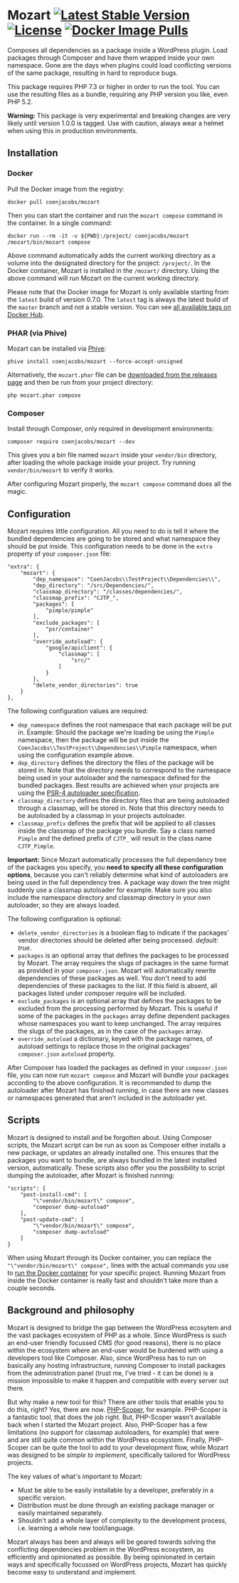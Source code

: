 # Mozart [![Latest Stable Version](https://poser.pugx.org/coenjacobs/mozart/v/stable.svg)](https://packagist.org/packages/coenjacobs/mozart) [![License](https://poser.pugx.org/coenjacobs/mozart/license.svg)](https://packagist.org/packages/coenjacobs/mozart) [![Docker Image Pulls](https://img.shields.io/docker/pulls/coenjacobs/mozart.svg)](https://hub.docker.com/r/coenjacobs/mozart)
Composes all dependencies as a package inside a WordPress plugin. Load packages through Composer and have them wrapped inside your own namespace. Gone are the days when plugins could load conflicting versions of the same package, resulting in hard to reproduce bugs.

This package requires PHP 7.3 or higher in order to run the tool. You can use the resulting files as a bundle, requiring any PHP version you like, even PHP 5.2.

**Warning:** This package is very experimental and breaking changes are very likely until version 1.0.0 is tagged. Use with caution, always wear a helmet when using this in production environments.

## Installation

### Docker
Pull the Docker image from the registry:

```
docker pull coenjacobs/mozart
```

Then you can start the container and run the `mozart compose` command in the container. In a single command:

```
docker run --rm -it -v ${PWD}:/project/ coenjacobs/mozart /mozart/bin/mozart compose
```

Above command automatically adds the current working directory as a volume into the designated directory for the project: `/project/`. In the Docker container, Mozart is installed in the `/mozart/` directory. Using the above command will run Mozart on the current working directory.

Please note that the Docker image for Mozart is only available starting from the `latest` build of version 0.7.0. The `latest` tag is always the latest build of the `master` branch and not a stable version. You can see [all available tags on Docker Hub](https://hub.docker.com/r/coenjacobs/mozart/tags).

### PHAR (via Phive)
Mozart can be installed via [Phive](https://github.com/phar-io/phive):

```
phive install coenjacobs/mozart --force-accept-unsigned
```

Alternatively, the `mozart.phar` file can be [downloaded from the releases page](https://github.com/coenjacobs/mozart/releases) and then be run from your project directory:

```
php mozart.phar compose
```

### Composer
Install through Composer, only required in development environments:

`composer require coenjacobs/mozart --dev`

This gives you a bin file named `mozart` inside your `vendor/bin` directory, after loading the whole package inside your project. Try running `vendor/bin/mozart` to verify it works.

After configuring Mozart properly, the `mozart compose` command does all the magic.

## Configuration
Mozart requires little configuration. All you need to do is tell it where the bundled dependencies are going to be stored and what namespace they should be put inside. This configuration needs to be done in the `extra` property of your `composer.json` file:

```
"extra": {
    "mozart": {
        "dep_namespace": "CoenJacobs\\TestProject\\Dependencies\\",
        "dep_directory": "/src/Dependencies/",
        "classmap_directory": "/classes/dependencies/",
        "classmap_prefix": "CJTP_",
        "packages": [
            "pimple/pimple"
        ],
        "exclude_packages": [
            "psr/container"
        ],
        "override_autoload": {
            "google/apiclient": {
                "classmap": [
                    "src/"
                ]
            }
        },
        "delete_vendor_directories": true
    }
},
```

The following configuration values are required:

- `dep_namespace` defines the root namespace that each package will be put in. Example: Should the package we're loading be using the `Pimple` namespace, then the package will be put inside the `CoenJacobs\\TestProject\\Dependencies\\Pimple` namespace, when using the configuration example above.
- `dep_directory` defines the directory the files of the package will be stored in. Note that the directory needs to correspond to the namespace being used in your autoloader and the namespace defined for the bundled packages. Best results are achieved when your projects are using the [PSR-4 autoloader specification](http://www.php-fig.org/psr/psr-4/).
- `classmap_directory` defines the directory files that are being autoloaded through a classmap, will be stored in. Note that this directory needs to be autoloaded by a classmap in your projects autoloader.
- `classmap_prefix` defines the prefix that will be applied to all classes inside the classmap of the package you bundle. Say a class named `Pimple` and the defined prefix of `CJTP_` will result in the class name `CJTP_Pimple`.

**Important:** Since Mozart automatically processes the full dependency tree of the packages you specify, you **need to specify all these configuration options**, because you can't reliably determine what kind of autoloaders are being used in the full dependency tree. A package way down the tree might suddenly use a classmap autoloader for example. Make sure you also include the namespace directory and classmap directory in your own autoloader, so they are always loaded.

The following configuration is optional:

- `delete_vendor_directories` is a boolean flag to indicate if the packages' vendor directories should be deleted after being processed. _default: true_.
- `packages` is an optional array that defines the packages to be processed by Mozart. The array requires the slugs of packages in the same format as provided in your `composer.json`. Mozart will automatically rewrite dependencies of these packages as well. You don't need to add dependencies of these packages to the list. If this field is absent, all packages listed under composer require will be included.
- `exclude_packages` is an optional array that defines the packages to be excluded from the processing performed by Mozart. This is useful if some of the packages in the `packages` array define dependent packages whose namespaces you want to keep unchanged. The array requires the slugs of the packages, as in the case of the `packages` array.
- `override_autoload` a dictionary, keyed with the package names, of autoload settings to replace those in the original packages' `composer.json` `autoload` property.

After Composer has loaded the packages as defined in your `composer.json` file, you can now run `mozart compose` and Mozart will bundle your packages according to the above configuration. It is recommended to dump the autoloader after Mozart has finished running, in case there are new classes or namespaces generated that aren't included in the autoloader yet. 

## Scripts
Mozart is designed to install and be forgotten about. Using Composer scripts, the Mozart script can be run as soon as Composer either installs a new package, or updates an already installed one. This ensures that the packages you want to bundle, are always bundled in the latest installed version, automatically. These scripts also offer you the possibility to script dumping the autoloader, after Mozart is finished running:

```
"scripts": {
    "post-install-cmd": [
        "\"vendor/bin/mozart\" compose",
        "composer dump-autoload"
    ],
    "post-update-cmd": [
        "\"vendor/bin/mozart\" compose",
        "composer dump-autoload"
    ]
}
```

When using Mozart through its Docker container, you can replace the `"\"vendor/bin/mozart\" compose",` lines with the actual commands you use to [run the Docker container](#docker) for your specific project. Running Mozart from inside the Docker container is really fast and shouldn't take more than a couple seconds.

## Background and philosophy
Mozart is designed to bridge the gap between the WordPress ecosytem and the vast packages ecosystem of PHP as a whole. Since WordPress is such an end-user friendly focussed CMS (for good reasons), there is no place within the ecosystem where an end-user would be burdened with using a developers tool like Composer. Also, since WordPress has to run on basically any hosting infrastructure, running Composer to install packages from the administration panel (trust me, I've tried - it can be done) is a mission impossible to make it happen and compatible with every server out there.

But why make a new tool for this? There are other tools that enable you to do this, right? Yes, there are now. [PHP-Scoper](https://github.com/humbug/php-scoper), for example. PHP-Scoper is a fantastic tool, that does the job right. But, PHP-Scoper wasn't available back when I started the Mozart project. Also, PHP-Scoper has a few limitations (no support for classmap autoloaders, for example) that were and are still quite common within the WordPress ecosystem. Finally, PHP-Scoper can be quite the tool to add to your development flow, while Mozart was designed to be _simple to implement_, specifically tailored for WordPress projects.

The key values of what's important to Mozart:
- Must be able to be easily installable by a developer, preferably in a specific version.
- Distribution must be done through an existing package manager or easily maintained separately.
- Shouldn't add a whole layer of complexity to the development process, i.e. learning a whole new tool/language.

Mozart always has been and always will be geared towards solving the conflicting dependencies problem in the WordPress ecosystem, as efficiently and opinionated as possible. By being opinionated in certain ways and specifically focussed on WordPress projects, Mozart has quickly become easy to understand and implement.

